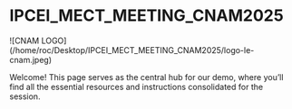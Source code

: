 # IPCEI_MECT_MEETING_CNAM2025

![CNAM LOGO] (/home/roc/Desktop/IPCEI_MECT_MEETING_CNAM2025/logo-le-cnam.jpeg)

Welcome! This page serves as the central hub for our demo, where you’ll find all the essential resources and instructions consolidated for the session.
